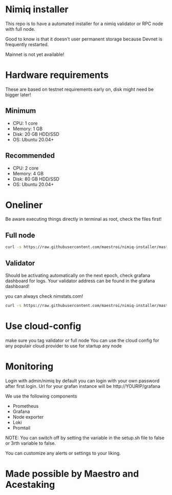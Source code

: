 # Nimiq installer

This repo is to have a automated installer for a nimiq validator or RPC node with full node.

Good to know is that it doesn't user permanent storage because Devnet is frequently restarted.

Mainnet is not yet available!

# Hardware requirements
These are based on testnet requirements early on, disk might need be bigger later!

## Minimum
- CPU: 1 core
- Memory: 1 GB
- Disk: 20 GB HDD/SSD
- OS: Ubuntu 20.04+

## Recommended
- CPU: 2 core
- Memory: 4 GB
- Disk: 80 GB HDD/SSD
- OS: Ubuntu 20.04+

# Oneliner
Be aware executing things directly in terminal as root, check the files first!

## Full node
```bash
curl -s https://raw.githubusercontent.com/maestroi/nimiq-installer/master/setup.sh| bash -s testnet full_node
``` 

## Validator
Should be activating automatically on the next epoch, check grafana dashboard for logs.
Your validator address can be found in the grafana dashboard!

you can always check nimstats.com!

```bash
curl -s https://raw.githubusercontent.com/maestroi/nimiq-installer/master/setup.sh | bash -s testnet validator
``` 
# Use cloud-config
make sure you tag validator or full node
You can use the cloud config for any populair cloud provider to use for startup any node

# Monitoring
Login with admin/nimiq by default you can login with your own password after first login.
Url for your grafan instance will be http://YOURIP/grafana

We use the following components
- Prometheus
- Grafana
- Node exporter
- Loki
- Promtail

NOTE: You can switch off by setting the variable in the setup.sh file to false or 3rth variable to  false.


You can customize any alerts or settings to your liking.

# Made possible by Maestro and Acestaking
